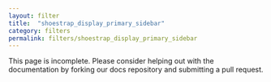 ```yaml
---
layout: filter
title:  "shoestrap_display_primary_sidebar"
category: filters
permalink: filters/shoestrap_display_primary_sidebar
---
```


This page is incomplete. Please consider helping out with the documentation by forking our docs repository and submitting a pull request.